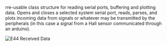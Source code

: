 rre-usable class structure for reading serial ports, buffering and plotting data. Opens and closes a selected system serial port, reads, parses, and plots incoming data from signals or whatever may be transmitted by the peripherals (in this case a signal from a Hall sensor communicated through an arduino).

![E44 Received Data](https://raw.githubusercontent.com/NickJoannette/qt-arduino-serial-interfaces/master/images/atqtsei.PNG)
